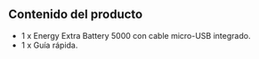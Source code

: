 ## Contenido del producto

* 1 x Energy Extra Battery 5000 con cable micro-USB integrado.
* 1 x Guía rápida.
